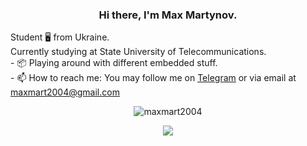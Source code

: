 <h3 align="center"> Hi there, I'm Max Martynov. </h3>
	Student 🖥️ from Ukraine.<br>
	Currently studying at State University of Telecommunications.<br>
- 📦 Playing around with different embedded stuff.<br>
- 📫 How to reach me: You may follow me on <a href="https://t.me/maxmart19">Telegram</a> or via email at <a href="mailto:maxmart2004@gmail.com">maxmart2004@gmail.com</a><br>
<p align="center"> <img src="https://komarev.com/ghpvc/?username=maxmart2004&style=flat-square" alt="maxmart2004" /> </p>
<p align="center"> <img src="https://github-readme-streak-stats.herokuapp.com/?user=maxmart2004&theme=dark"/></p>
